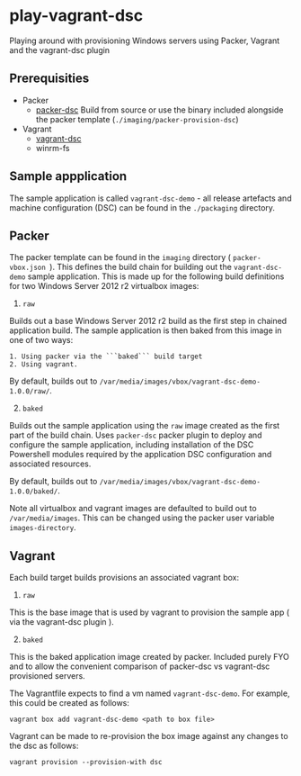 # play-vagrant-dsc
Playing around with provisioning Windows servers using Packer, Vagrant and the vagrant-dsc plugin

## Prerequisities

- Packer
  - [packer-dsc](https://github.com/mefellows/packer-dsc)
    Build from source or use the binary included alongside the packer template (```./imaging/packer-provision-dsc```)
- Vagrant
  - [vagrant-dsc](https://github.com/mefellows/vagrant-dsc)
  - winrm-fs

## Sample appplication

The sample application is called ```vagrant-dsc-demo``` - all release artefacts and machine configuration (DSC) can be found in the ```./packaging``` directory.

## Packer

The packer template can be found in the ```imaging``` directory ( ```packer-vbox.json ```).
This defines the build chain for building out the ```vagrant-dsc-demo``` sample application. This is made up for the following build definitions for two Windows Server 2012 r2 virtualbox images:

1. ```raw```
  
  Builds out a base Windows Server 2012 r2 build as the first step in chained application build.
  The sample application is then baked from this image in one of two ways:
    
    1. Using packer via the ```baked``` build target
    2. Using vagrant.

  By default, builds out to ```/var/media/images/vbox/vagrant-dsc-demo-1.0.0/raw/```.
  
2. ```baked```
  
  Builds out the sample application using the ```raw``` image created as the first part of the build chain.
  Uses ```packer-dsc``` packer plugin to deploy and configure the sample application, including installation of the DSC Powershell modules required by the application DSC configuration and associated resources.

  By default, builds out to ```/var/media/images/vbox/vagrant-dsc-demo-1.0.0/baked/```. 

Note all virtualbox and vagrant images are defaulted to build out to ```/var/media/images```. This can be changed using the packer user variable ```images-directory```.

## Vagrant

Each build target builds provisions an associated vagrant box:

1. ```raw```
  
  This is the base image that is used by vagrant to provision the sample app ( via the vagrant-dsc plugin ).

2. ```baked```
  
  This is the baked application image created by packer. Included purely FYO and to allow the convenient comparison of packer-dsc vs vagrant-dsc provisioned servers.

The Vagrantfile expects to find a vm named ```vagrant-dsc-demo```. For example, this could be created as follows:

```script
vagrant box add vagrant-dsc-demo <path to box file>
```

Vagrant can be made to re-provision the box image against any changes to the dsc as follows:

```script
vagrant provision --provision-with dsc
```

